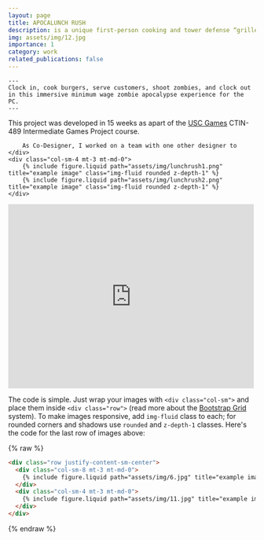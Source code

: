 ```yaml
---
layout: page
title: APOCALUNCH RUSH
description: is a unique first-person cooking and tower defense “griller-killer.”
img: assets/img/12.jpg
importance: 1
category: work
related_publications: false
---
```

    ---
    Clock in, cook burgers, serve customers, shoot zombies, and clock out in this immersive minimum wage zombie apocalypse experience for the PC.
    ---

<div class="row justify-content-sm-center">
    <div class="col-sm-8 mt-3 mt-md-0">
        This project was developed in 15 weeks as apart of the <a href="https://games.usc.edu/">USC Games</a> CTIN-489 Intermediate Games Project course.

        As Co-Designer, I worked on a team with one other designer to 
    </div>
    <div class="col-sm-4 mt-3 mt-md-0">
        {% include figure.liquid path="assets/img/lunchrush1.png" title="example image" class="img-fluid rounded z-depth-1" %}
        {% include figure.liquid path="assets/img/lunchrush2.png" title="example image" class="img-fluid rounded z-depth-1" %}
    </div>
</div>
<div class="caption">
    <embed src="https://drive.google.com/viewerng/
viewer?embedded=true&url=https://hemohorse.github.io/assets/pdf/APOCALUNCH_RUSH.pdf" width="500" height="375">
</div>

The code is simple.
Just wrap your images with `<div class="col-sm">` and place them inside `<div class="row">` (read more about the <a href="https://getbootstrap.com/docs/4.4/layout/grid/">Bootstrap Grid</a> system).
To make images responsive, add `img-fluid` class to each; for rounded corners and shadows use `rounded` and `z-depth-1` classes.
Here's the code for the last row of images above:

{% raw %}

```html
<div class="row justify-content-sm-center">
  <div class="col-sm-8 mt-3 mt-md-0">
    {% include figure.liquid path="assets/img/6.jpg" title="example image" class="img-fluid rounded z-depth-1" %}
  </div>
  <div class="col-sm-4 mt-3 mt-md-0">
    {% include figure.liquid path="assets/img/11.jpg" title="example image" class="img-fluid rounded z-depth-1" %}
  </div>
</div>
```

{% endraw %}
